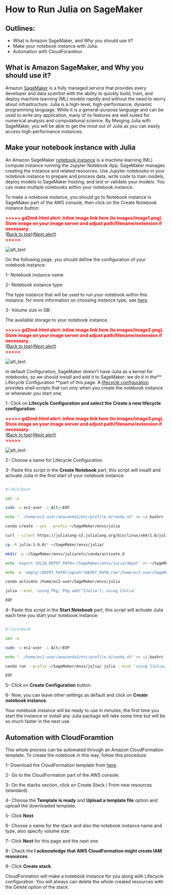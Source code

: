 # How to Run Julia on SageMaker

## Outlines:
*   What is Amazon SageMaker, and Why you should use it?
*   Make your notebook instance with Julia.
*   Automation with CloudForamtion

## What is Amazon SageMaker, and Why you should use it?

Amazon [SageMaker](https://aws.amazon.com/sagemaker/) is a fully managed service that provides every developer and data scientist with the ability to quickly build, train, and deploy machine learning (ML) models rapidly and without the need to worry about infrastructure. Julia is a high-level, high-performance, dynamic programming language. While it is a general-purpose language and can be used to write any application, many of its features are well suited for numerical analysis and computational science. By Merging Julia with SageMaker, you will be able to get the most out of Julia as you can easily access high-performance instances.

## Make your notebook instance with Julia

An Amazon SageMaker [notebook instance](https://docs.aws.amazon.com/sagemaker/latest/dg/nbi.html) is a machine learning (ML) compute instance running the Jupyter Notebook App. SageMaker manages creating the instance and related resources. Use Jupyter notebooks in your notebook instance to prepare and process data, write code to train models, deploy models to SageMaker hosting, and test or validate your models. You can make multiple notebooks within your notebook instance.

To make a notebook instance, you should go to Notebook instance in SageMaker part of the AWS console, then click on the Create Notebook instance button:



<p id="gdcalert1" ><span style="color: red; font-weight: bold">>>>>>  gd2md-html alert: inline image link here (to images/image1.png). Store image on your image server and adjust path/filename/extension if necessary. </span><br>(<a href="#">Back to top</a>)(<a href="#gdcalert2">Next alert</a>)<br><span style="color: red; font-weight: bold">>>>>> </span></p>


![alt_text](images/image1.png "image_tooltip")


On the following page, you should define the configuration of your notebook instance:

1- Notebook instance name

2- Notebook instance type: 

The type instance that will be used to run your notebook within this instance. for more information on choosing instance type, see [here](https://datachef.co/blog/how-to-choose-the-best-training-instance-on-sagemaker/).

3- Volume size in GB:

The available storage to your notebook instance.



<p id="gdcalert2" ><span style="color: red; font-weight: bold">>>>>>  gd2md-html alert: inline image link here (to images/image2.png). Store image on your image server and adjust path/filename/extension if necessary. </span><br>(<a href="#">Back to top</a>)(<a href="#gdcalert3">Next alert</a>)<br><span style="color: red; font-weight: bold">>>>>> </span></p>


![alt_text](images/image2.png "image_tooltip")


In default Configuration, SageMaker doesn’t have Julia as a kernel for notebooks, so we should install and add it to SageMaker; we do it in the** Lifecycle Configuration **part of this page. A [lifecycle configuration](https://docs.aws.amazon.com/sagemaker/latest/dg/notebook-lifecycle-config.html) provides shell scripts that run only when you create the notebook instance or whenever you start one.

1- Click on **Lifecycle Configuration **and select the** Create a new lifecycle configuration**.



<p id="gdcalert3" ><span style="color: red; font-weight: bold">>>>>>  gd2md-html alert: inline image link here (to images/image3.png). Store image on your image server and adjust path/filename/extension if necessary. </span><br>(<a href="#">Back to top</a>)(<a href="#gdcalert4">Next alert</a>)<br><span style="color: red; font-weight: bold">>>>>> </span></p>


![alt_text](images/image3.png "image_tooltip")


2- Choose a name for Lifecycle Configuration.

3- Paste this script in the **Create Notebook** part, this script will insatll and activate Julia in the first start of your notebook instance:

```bash

#!/bin/bash

set -e

sudo -u ec2-user -i &lt;<EOF

echo ". /home/ec2-user/anaconda3/etc/profile.d/conda.sh" >> ~/.bashrc 

conda create --yes --prefix ~/SageMaker/envs/julia

curl --silent https://julialang-s3.julialang.org/bin/linux/x64/1.6/julia-1.6.0-linux-x86_64.tar.gz | tar xzf -

cp -R julia-1.6.0/* ~/SageMaker/envs/julia/

mkdir -p ~/SageMaker/envs/julia/etc/conda/activate.d

echo 'export JULIA_DEPOT_PATH=~/SageMaker/envs/julia/depot' >> ~/SageMaker/envs/julia/etc/conda/activate.d/env.sh

echo -e 'empty!(DEPOT_PATH)\npush!(DEPOT_PATH,raw"/home/ec2-user/SageMaker/envs/julia/depot")' >> ~/SageMaker/envs/julia/etc/julia/startup.jl

conda activate /home/ec2-user/SageMaker/envs/julia

julia --eval 'using Pkg; Pkg.add("IJulia"); using IJulia'

EOF

```

4- Paste this script in the **Start Notebook** part, this script will activate Julia each time you start your notebook instance:

```bash

#!/bin/bash

set -e

sudo -u ec2-user -i &lt;<EOF

echo ". /home/ec2-user/anaconda3/etc/profile.d/conda.sh" >> ~/.bashrc

conda run --prefix ~/SageMaker/envs/julia/ julia --eval 'using IJulia; IJulia.installkernel("Julia")'

EOF

```

5- Click on **Create Configuration** button.

6- Now, you can leave other settings as default and click on **Create notebook instance**.

Your notebook instance will be ready to use in minutes; the first time you start the instance or install any Julia package will take some time but will be so much faster in the next use.

## Automation with CloudForamtion

This whole process can be automated through an Amazon CloudFormation template. To create the notebook in this way, follow this procedure:

1- Download the CloudFormation template from [here](https://github.com/myprogrammerpersonality/JuliaOnSageMaker/blob/main/julia1.6-notebook.yaml).

2- Go to the CloudFormation part of the AWS console.

3- On the stacks section, click on Create Stack / From new resources (standard).

4- Choose the **Template is ready** and **Upload a template file** option and upload the downloaded template.

5- Click **Next**.

6- Choose a name for the stack and also the notebook instance name and type, also specify volume size.

7- Click **Next** for this page and the next one.

8- Check the **I acknowledge that AWS CloudFormation might create IAM resources**.

9- Click **Create stack**.

CloudFormation will make a notebook instance for you along with Lifecycle configuration. You will always can delete the whole created resources with the Delete option of the stack.
